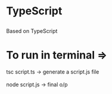 # <p color = "#3498db"> TypeScript</p>

<p color="green">Based on TypeScript</p>

# To run in terminal =>

tsc script.ts -> generate a script.js file\
\
node script.js -> final o/p

<!-- <div><h1>Using<span color=yellow> JavaScript</span> & <span color=cyan> TypeScript</span></h1></div> -->
